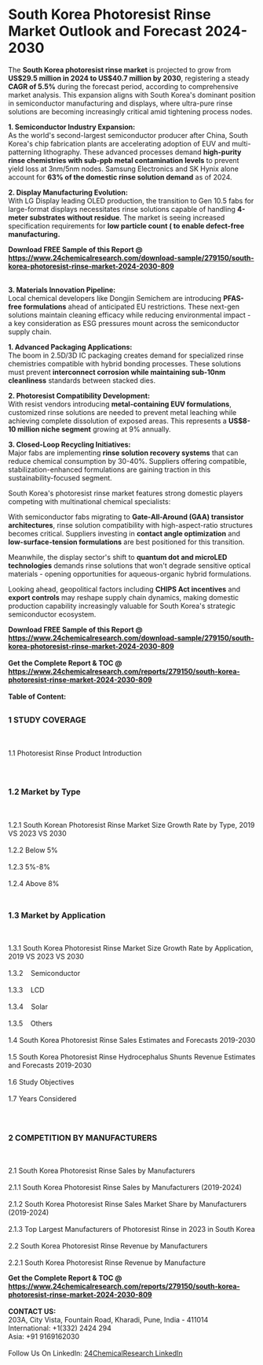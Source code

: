 <h1>South Korea Photoresist Rinse Market Outlook and Forecast 2024-2030</h1><p>The <strong>South Korea photoresist rinse market</strong> is projected to grow from <strong>US$29.5 million in 2024 to US$40.7 million by 2030</strong>, registering a steady <strong>CAGR of 5.5%</strong> during the forecast period, according to comprehensive market analysis. This expansion aligns with South Korea's dominant position in semiconductor manufacturing and displays, where ultra-pure rinse solutions are becoming increasingly critical amid tightening process nodes.</p><p><strong>1. Semiconductor Industry Expansion:</strong><br>
As the world's second-largest semiconductor producer after China, South Korea's chip fabrication plants are accelerating adoption of EUV and multi-patterning lithography. These advanced processes demand <strong>high-purity rinse chemistries with sub-ppb metal contamination levels</strong> to prevent yield loss at 3nm/5nm nodes. Samsung Electronics and SK Hynix alone account for <strong>63% of the domestic rinse solution demand</strong> as of 2024.</p><p><strong>2. Display Manufacturing Evolution:</strong><br>
With LG Display leading OLED production, the transition to Gen 10.5 fabs for large-format displays necessitates rinse solutions capable of handling <strong>4-meter substrates without residue</strong>. The market is seeing increased specification requirements for <strong>low particle count ( to enable defect-free manufacturing.</strong></p><div><b>Download FREE Sample of this Report @ 
            <a href="https://www.24chemicalresearch.com/download-sample/279150/south-korea-photoresist-rinse-market-2024-2030-809">
            https://www.24chemicalresearch.com/download-sample/279150/south-korea-photoresist-rinse-market-2024-2030-809</a></b></div><br><p><strong>3. Materials Innovation Pipeline:</strong><br>
Local chemical developers like Dongjin Semichem are introducing <strong>PFAS-free formulations</strong> ahead of anticipated EU restrictions. These next-gen solutions maintain cleaning efficacy while reducing environmental impact - a key consideration as ESG pressures mount across the semiconductor supply chain.</p><p><strong>1. Advanced Packaging Applications:</strong><br>
The boom in 2.5D/3D IC packaging creates demand for specialized rinse chemistries compatible with hybrid bonding processes. These solutions must prevent <strong>interconnect corrosion while maintaining sub-10nm cleanliness</strong> standards between stacked dies.</p><p><strong>2. Photoresist Compatibility Development:</strong><br>
With resist vendors introducing <strong>metal-containing EUV formulations</strong>, customized rinse solutions are needed to prevent metal leaching while achieving complete dissolution of exposed areas. This represents a <strong>US$8-10 million niche segment</strong> growing at 9% annually.</p><p><strong>3. Closed-Loop Recycling Initiatives:</strong><br>
Major fabs are implementing <strong>rinse solution recovery systems</strong> that can reduce chemical consumption by 30-40%. Suppliers offering compatible, stabilization-enhanced formulations are gaining traction in this sustainability-focused segment.</p><p>South Korea's photoresist rinse market features strong domestic players competing with multinational chemical specialists:</p><p>With semiconductor fabs migrating to <strong>Gate-All-Around (GAA) transistor architectures</strong>, rinse solution compatibility with high-aspect-ratio structures becomes critical. Suppliers investing in <strong>contact angle optimization</strong> and <strong>low-surface-tension formulations</strong> are best positioned for this transition.</p><p>Meanwhile, the display sector's shift to <strong>quantum dot and microLED technologies</strong> demands rinse solutions that won't degrade sensitive optical materials - opening opportunities for aqueous-organic hybrid formulations.</p><p>Looking ahead, geopolitical factors including <strong>CHIPS Act incentives</strong> and <strong>export controls</strong> may reshape supply chain dynamics, making domestic production capability increasingly valuable for South Korea's strategic semiconductor ecosystem.</p><div><b>Download FREE Sample of this Report @ 
            <a href="https://www.24chemicalresearch.com/download-sample/279150/south-korea-photoresist-rinse-market-2024-2030-809">
            https://www.24chemicalresearch.com/download-sample/279150/south-korea-photoresist-rinse-market-2024-2030-809</a></b></div><br><div><b>Get the Complete Report & TOC @ 
            <a href="https://www.24chemicalresearch.com/reports/279150/south-korea-photoresist-rinse-market-2024-2030-809">
            https://www.24chemicalresearch.com/reports/279150/south-korea-photoresist-rinse-market-2024-2030-809</a></b></div><br>
            <b>Table of Content:</b><p><h2><span style="font-size:16px"><strong>1 STUDY COVERAGE</strong></span></h2><br />
<p>1.1 Photoresist Rinse Product Introduction</p><br />
<h2><span style="font-size:16px"><strong>1.2 Market by Type</strong></span></h2><br />
<p>1.2.1 South Korean Photoresist Rinse Market Size Growth Rate by Type, 2019 VS 2023 VS 2030<br /><br />
1.2.2 Below 5%&nbsp;&nbsp; &nbsp;<br /><br />
1.2.3 5%-8%<br /><br />
1.2.4 Above 8%<br /><br />
<h2><span style="font-size:16px"><strong>1.3 Market by Application</strong></span></h2><br />
<p>1.3.1 South Korea Photoresist Rinse Market Size Growth Rate by Application, 2019 VS 2023 VS 2030<br /><br />
1.3.2&nbsp;&nbsp; &nbsp;Semiconductor<br /><br />
1.3.3&nbsp;&nbsp; &nbsp;LCD<br /><br />
1.3.4&nbsp;&nbsp; &nbsp;Solar<br /><br />
1.3.5&nbsp;&nbsp; &nbsp;Others<br /><br />
1.4 South Korea Photoresist Rinse Sales Estimates and Forecasts 2019-2030<br /><br />
1.5 South Korea Photoresist Rinse Hydrocephalus Shunts Revenue Estimates and Forecasts 2019-2030<br /><br />
1.6 Study Objectives<br /><br />
1.7 Years Considered</p><br />
<h2><span style="font-size:16px"><strong>2 COMPETITION BY MANUFACTURERS</strong></span></h2><br />
<p>2.1 South Korea Photoresist Rinse Sales by Manufacturers<br /><br />
2.1.1 South Korea Photoresist Rinse Sales by Manufacturers (2019-2024)<br /><br />
2.1.2 South Korea Photoresist Rinse Sales Market Share by Manufacturers (2019-2024)<br /><br />
2.1.3 Top Largest Manufacturers of Photoresist Rinse in 2023 in South Korea<br /><br />
2.2 South Korea Photoresist Rinse Revenue by Manufacturers<br /><br />
2.2.1 South Korea Photoresist Rinse Revenue by Manufacture</p><div><b>Get the Complete Report & TOC @ 
            <a href="https://www.24chemicalresearch.com/reports/279150/south-korea-photoresist-rinse-market-2024-2030-809">
            https://www.24chemicalresearch.com/reports/279150/south-korea-photoresist-rinse-market-2024-2030-809</a></b></div><br><b>CONTACT US:</b><br>
            203A, City Vista, Fountain Road, Kharadi, Pune, India - 411014<br>
            International: +1(332) 2424 294<br>
            Asia: +91 9169162030 <br><br>
            Follow Us On LinkedIn: <a href="https://www.linkedin.com/company/24chemicalresearch/">24ChemicalResearch LinkedIn</a>
